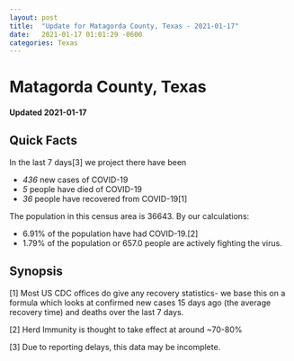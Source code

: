 ```yaml
---
layout: post
title:  "Update for Matagorda County, Texas - 2021-01-17"
date:   2021-01-17 01:01:29 -0600
categories: Texas
---
```


# Matagorda County, Texas
#### Updated 2021-01-17

## Quick Facts

In the last 7 days[3] we project there have been
- *436* new cases of COVID-19
- *5* people have died of COVID-19
- *36* people have recovered from COVID-19[1]

The population in this census area is 36643. By our calculations:
- 6.91% of the population have had COVID-19.[2]
- 1.79% of the population or 657.0 people are actively fighting the virus.

## Synopsis




[1] Most US CDC offices do give any recovery statistics- we base this on a formula which looks at confirmed new cases
15 days ago (the average recovery time) and deaths over the last 7 days.

[2] Herd Immunity is thought to take effect at around ~70-80%

[3] Due to reporting delays, this data may be incomplete.
 
    